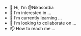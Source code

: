 - 👋 Hi, I’m @Nikasordia
- 👀 I’m interested in ...
- 🌱 I’m currently learning ...
- 💞️ I’m looking to collaborate on ...
- 📫 How to reach me ...

<!---
Nikasordia/Nikasordia is a ✨ special ✨ repository because its `README.md` (this file) appears on your GitHub profile.
You can click the Preview link to take a look at your changes.
--->
